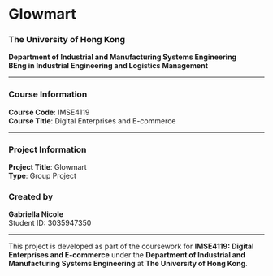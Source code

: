 # Glowmart

### **The University of Hong Kong**  
**Department of Industrial and Manufacturing Systems Engineering**  
**BEng in Industrial Engineering and Logistics Management**  

---

### **Course Information**  
**Course Code**: IMSE4119  
**Course Title**: Digital Enterprises and E-commerce  

---

### **Project Information**  
**Project Title**: Glowmart  
**Type**: Group Project  


### **Created by**  
**Gabriella Nicole**  
Student ID: 3035947350  

---

This project is developed as part of the coursework for **IMSE4119: Digital Enterprises and E-commerce** under the **Department of Industrial and Manufacturing Systems Engineering** at **The University of Hong Kong**.